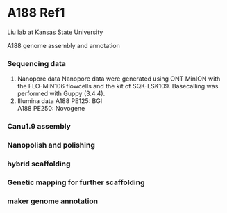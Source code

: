 # A188 Ref1
Liu lab at Kansas State University

A188 genome assembly and annotation

### Sequencing data
1. Nanopore data
Nanopore data were generated using ONT MinION with the FLO-MIN106 flowcells and the kit of SQK-LSK109. Basecalling was performed with Guppy (3.4.4).
2. Illumina data
A188 PE125: BGI  
A188 PE250: Novogene

### Canu1.9 assembly

### Nanopolish and polishing

### hybrid scaffolding

### Genetic mapping for further scaffolding

### maker genome annotation
